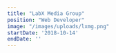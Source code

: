 ```yaml
---
title: "LabX Media Group"
position: "Web Developer"
image: "/images/uploads/lxmg.png"
startDate: '2018-10-14'
endDate: ''
---
```

